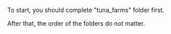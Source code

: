 To start, you should complete "tuna_farms" folder first.

After that, the order of the folders do not matter.


